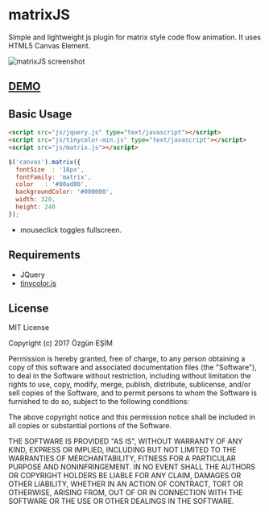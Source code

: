 # matrixJS

Simple and lightweight js plugin for matrix style code flow animation. It uses HTML5 Canvas Element.

![matrixJS screenshot](http://yunus.hacettepe.edu.tr/~ozgun.esim12/img_files/matrix_canvas.png)

## [DEMO](http://yunus.hacettepe.edu.tr/~ozgun.esim12/matrixJS/)

## Basic Usage

```html
<script src="js/jquery.js" type="text/javascript"></script>
<script src="js/tinycolor-min.js" type="text/javascript"></script>
<script src="js/matrix.js"></script>
```

```javascript
$('canvas').matrix({
  fontSize  : '18px',
  fontFamily: 'matrix',
  color   : '#00ad00',
  backgroundColor: '#000000',
  width: 320,
  height: 240
});
```

* mouseclick toggles fullscreen.

## Requirements

* JQuery
* [tinycolor.js](https://github.com/bgrins/TinyColor)


## License

MIT License

Copyright (c) 2017 Özgün EŞİM

Permission is hereby granted, free of charge, to any person obtaining a copy
of this software and associated documentation files (the "Software"), to deal
in the Software without restriction, including without limitation the rights
to use, copy, modify, merge, publish, distribute, sublicense, and/or sell
copies of the Software, and to permit persons to whom the Software is
furnished to do so, subject to the following conditions:

The above copyright notice and this permission notice shall be included in all
copies or substantial portions of the Software.

THE SOFTWARE IS PROVIDED "AS IS", WITHOUT WARRANTY OF ANY KIND, EXPRESS OR
IMPLIED, INCLUDING BUT NOT LIMITED TO THE WARRANTIES OF MERCHANTABILITY,
FITNESS FOR A PARTICULAR PURPOSE AND NONINFRINGEMENT. IN NO EVENT SHALL THE
AUTHORS OR COPYRIGHT HOLDERS BE LIABLE FOR ANY CLAIM, DAMAGES OR OTHER
LIABILITY, WHETHER IN AN ACTION OF CONTRACT, TORT OR OTHERWISE, ARISING FROM,
OUT OF OR IN CONNECTION WITH THE SOFTWARE OR THE USE OR OTHER DEALINGS IN THE
SOFTWARE.
